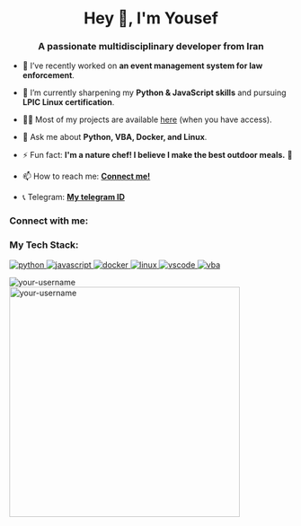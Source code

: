 <h1 align="center">Hey 👋, I'm Yousef</h1>
<h3 align="center">A passionate multidisciplinary developer from Iran</h3>

- 🔭 I’ve recently worked on **an event management system for law enforcement**.

- 🌱 I’m currently sharpening my **Python & JavaScript skills** and pursuing **LPIC Linux certification**.

- 👨‍💻 Most of my projects are available [here](https://github.com/your-username?tab=repositories) (when you have access).

- 💬 Ask me about **Python, VBA, Docker, and Linux**.

- ⚡ Fun fact: **I'm a nature chef! I believe I make the best outdoor meals.** 🍳

- 📫 How to reach me: **[Connect me!](https://mail.google.com/mail/u/0/?fs=1&to=yosef.ghasemi.all@gmail.com&tf=cm)**

- 📞 Telegram: **[My telegram ID](https://t.me/+989358464484)**

<h3 align="left">Connect with me:</h3>
<p align="left">
</p>

<h3 align="left">My Tech Stack:</h3>
<p align="left">
<a href="https://www.python.org" target="_blank" rel="noreferrer"> <img src="https://img.shields.io/badge/Python-3776AB?style=for-the-badge&logo=python&logoColor=white" alt="python"/> </a>
<a href="https://developer.mozilla.org/en-US/docs/Web/JavaScript" target="_blank" rel="noreferrer"> <img src="https://img.shields.io/badge/JavaScript-F7DF1E?style=for-the-badge&logo=javascript&logoColor=black" alt="javascript"/> </a>
<a href="https://www.docker.com/" target="_blank" rel="noreferrer"> <img src="https://img.shields.io/badge/Docker-2496ED?style=for-the-badge&logo=docker&logoColor=white" alt="docker"/> </a>
<a href="https://www.linux.org/" target="_blank" rel="noreferrer"> <img src="https://img.shields.io/badge/Linux-FCC624?style=for-the-badge&logo=linux&logoColor=black" alt="linux"/> </a>
<a href="https://code.visualstudio.com/" target="_blank" rel="noreferrer"> <img src="https://img.shields.io/badge/VSCode-007ACC?style=for-the-badge&logo=visual-studio-code&logoColor=white" alt="vscode"/> </a>
<a href="https://docs.microsoft.com/en-us/office/vba/api/overview/" target="_blank" rel="noreferrer"> <img src="https://img.shields.io/badge/VBA-217346?style=for-the-badge&logo=microsoft-office&logoColor=white" alt="vba"/> </a>
</p>

<p><img align="left" src="https://github-readme-stats.vercel.app/api/top-langs?username=your-username&show_icons=true&locale=en&layout=compact&theme=dark" alt="your-username" /></p>

<p>&nbsp;<img align="center" src="https://github-readme-stats.vercel.app/api?username=your-username&show_icons=true&locale=en&theme=dark" alt="your-username" width="410" /></p>
